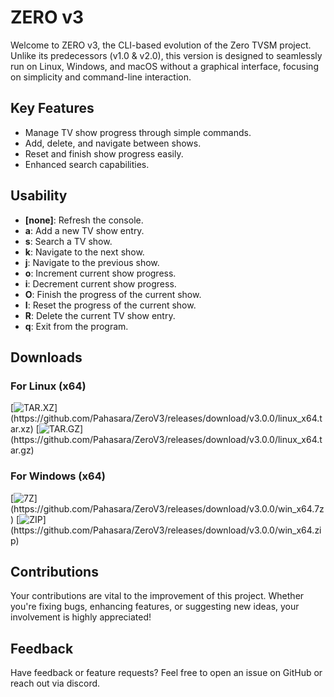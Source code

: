 # ZERO v3

Welcome to ZERO v3, the CLI-based evolution of the Zero TVSM project. Unlike its predecessors (v1.0 & v2.0), this version is designed to seamlessly run on Linux, Windows, and macOS without a graphical interface, focusing on simplicity and command-line interaction.

## Key Features
- Manage TV show progress through simple commands.
- Add, delete, and navigate between shows.
- Reset and finish show progress easily.
- Enhanced search capabilities.

## Usability
- **[none]**: Refresh the console.
- **a**: Add a new TV show entry.
- **s**: Search a TV show.
- **k**: Navigate to the next show.
- **j**: Navigate to the previous show.
- **o**: Increment current show progress.
- **i**: Decrement current show progress.
- **O**: Finish the progress of the current show.
- **I**: Reset the progress of the current show.
- **R**: Delete the current TV show entry.
- **q**: Exit from the program.

## Downloads

### For Linux (x64)
[![TAR.XZ](https://img.shields.io/badge/xz-linux%20x64%20(24.9M)-blue?style=for-the-badge&logo=linux)](https://github.com/Pahasara/ZeroV3/releases/download/v3.0.0/linux_x64.tar.xz)
[![TAR.GZ](https://img.shields.io/badge/gzip-linux%20x64%20(34.5M)-purple?style=for-the-badge&logo=linux)](https://github.com/Pahasara/ZeroV3/releases/download/v3.0.0/linux_x64.tar.gz)

### For Windows (x64)
[![7Z](https://img.shields.io/badge/7z-windows%20x64%20(24.7M)-blue?style=for-the-badge&logo=windows)](https://github.com/Pahasara/ZeroV3/releases/download/v3.0.0/win_x64.7z)
[![ZIP](https://img.shields.io/badge/zip-windows%20x64%20(35.2M)-purple?style=for-the-badge&logo=windows)](https://github.com/Pahasara/ZeroV3/releases/download/v3.0.0/win_x64.zip)


## Contributions
Your contributions are vital to the improvement of this project. Whether you're fixing bugs, enhancing features, or suggesting new ideas, your involvement is highly appreciated!

## Feedback
Have feedback or feature requests? Feel free to open an issue on GitHub or reach out via discord.
